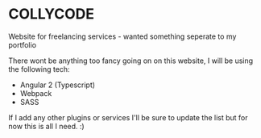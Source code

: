 COLLYCODE
=========

Website for freelancing services - wanted something seperate to my portfolio

There wont be anything too fancy going on on this website, I will be using the following tech:

* Angular 2 (Typescript)
* Webpack
* SASS

If I add any other plugins or services I'll be sure to update the list but for now this is all I need. :)
